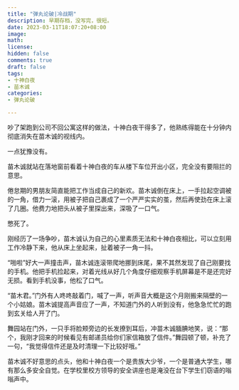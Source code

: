 ```yaml
---
title: "弹丸论破|冷战期"
description: 早期存档，没写完，很短。
date: 2023-03-11T18:07:20+08:00 
image: 
math: 
license: 
hidden: false
comments: true
draft: false
tags:
- 十神白夜
- 苗木诚
categories:
- 弹丸论破

---
```


吵了架跑到公司不回公寓这样的做法，十神白夜干得多了，他熟练得能在十分钟内彻底消失在苗木诚的视线内。

一点犹豫没有。

苗木诚就站在落地窗前看着十神白夜的车从楼下车位开出小区，完全没有要阻拦的意思。

倦怠期的男朋友简直能把工作当成自己的新欢。苗木诚倒在床上，一手拉起空调被的一角，借力一滚，用被子把自己裹成了一个严严实实的茧，然后再使劲在床上滚了几圈。他费力地把头从被子里探出来，深吸了一口气。

憋死了。

刚经历了一场争吵，苗木诚认为自己的心里素质无法和十神白夜相比，可以立刻用工作冷静下来，他从床上坐起来，扯着被子一角一抖。

“啪啦”好大一声撞击声，苗木诚连滚带爬地挪到床尾，果不其然发现了自己刚要找的手机。他把手机捡起来，对着光线从好几个角度仔细观察手机屏幕是不是还完好无损。看到手机没事，他松了口气。

“苗木君。”门外有人咚咚敲着门，喊了一声，听声音大概是这个月刚搬来隔壁的一个小姑娘。苗木诚提高声音应了一声，不知道门外的人听到没有，他急急忙忙的跑到玄关给人开了门。

舞园站在门外，一只手将脸颊旁边的长发撩到耳后，冲苗木诚腼腆地笑，说：“那个，我刚才回来的时候看见有邮递员给你们家信箱放了信件。”舞园顿了顿，补充了一句，“我觉得信件还是及时清理一下比较好哦。”

苗木诚不好意思的点头，他和十神白夜一个是贵族大少爷，一个是普通大学生，哪有那么多安全自觉。在学校里校方领导的安全讲座也是淹没在台下学生们窃语的嗡嗡声中。